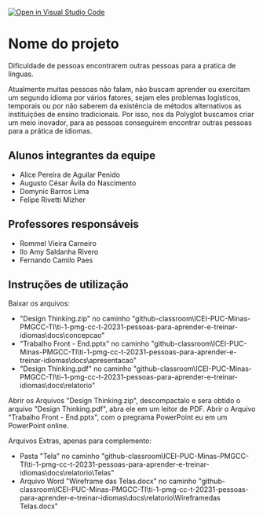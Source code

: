 [![Open in Visual Studio Code](https://classroom.github.com/assets/open-in-vscode-718a45dd9cf7e7f842a935f5ebbe5719a5e09af4491e668f4dbf3b35d5cca122.svg)](https://classroom.github.com/online_ide?assignment_repo_id=10875366&assignment_repo_type=AssignmentRepo)
# Nome do projeto
Dificuldade de pessoas encontrarem outras pessoas para a pratica de linguas.

Atualmente muitas pessoas não falam, não buscam aprender ou exercitam um segundo idioma por vários fatores, sejam eles problemas logísticos, temporais ou por não saberem da existência de métodos alternativos as instituições de ensino tradicionais.
Por isso, nos da Polyglot buscamos criar um meio inovador, para as pessoas conseguirem encontrar outras pessoas para a prática de idiomas.

## Alunos integrantes da equipe

* Alice Pereira de Aguilar Penido
* Augusto César Ávila do Nascimento
* Domynic Barros Lima
* Felipe Rivetti Mizher

## Professores responsáveis

* Rommel Vieira Carneiro
* Ilo Amy Saldanha Rivero
* Fernando Camilo Paes

## Instruções de utilização

Baixar os arquivos:

* "Design Thinking.zip" no caminho "github-classroom\ICEI-PUC-Minas-PMGCC-TI\ti-1-pmg-cc-t-20231-pessoas-para-aprender-e-treinar-idiomas\docs\concepcao"
* "Trabalho Front - End.pptx" no caminho "github-classroom\ICEI-PUC-Minas-PMGCC-TI\ti-1-pmg-cc-t-20231-pessoas-para-aprender-e-treinar-idiomas\docs\apresentacao"
* "Design Thinking.pdf" no caminho "github-classroom\ICEI-PUC-Minas-PMGCC-TI\ti-1-pmg-cc-t-20231-pessoas-para-aprender-e-treinar-idiomas\docs\relatorio"

Abrir os Arquivos "Design Thinking.zip", descompactalo e sera obtido o arquivo "Design Thinking.pdf", abra ele em um leitor de PDF.
Abrir o Arquivo "Trabalho Front - End.pptx", com o pregrama PowerPoint eu em um PowerPoint online.


Arquivos Extras, apenas para complemento:

* Pasta "Tela" no caminho "github-classroom\ICEI-PUC-Minas-PMGCC-TI\ti-1-pmg-cc-t-20231-pessoas-para-aprender-e-treinar-idiomas\docs\relatorio\Telas"
* Arquivo Word "Wireframe das Telas.docx" no caminho "github-classroom\ICEI-PUC-Minas-PMGCC-TI\ti-1-pmg-cc-t-20231-pessoas-para-aprender-e-treinar-idiomas\docs\relatorio\Wireframedas Telas.docx"  